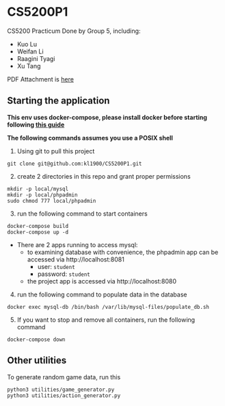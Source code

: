 # CS5200P1

CS5200 Practicum Done by Group 5, including:
  - Kuo Lu
  - Weifan Li
  - Raagini Tyagi
  - Xu Tang

PDF Attachment is [here](./Analytical%20queries%20and%20explainations.pdf)

## Starting the application

**This env uses docker-compose, please install docker before starting following [this guide](https://www.docker.com/get-started/)**


**The following commands assumes you use a POSIX shell**

1. Using git to pull this project
```
git clone git@github.com:kl1900/CS5200P1.git
```
2. create 2 directories in this repo and grant proper permissions

```
mkdir -p local/mysql
mkdir -p local/phpadmin
sudo chmod 777 local/phpadmin
```
3. run the following command to start containers

```
docker-compose build
docker-compose up -d
```

  - There are 2 apps running to access mysql:
    - to examining database with convenience, the phpadmin app can be accessed via http://localhost:8081
      - user: `student`
      - password: `student`
    - the project app is accessed via http://localhost:8080

4. run the following command to populate data in the database

```
docker exec mysql-db /bin/bash /var/lib/mysql-files/populate_db.sh
```

5. If you want to stop and remove all containers, run the following command

```
docker-compose down
```

## Other utilities
To generate random game data, run this
```
python3 utilities/game_generator.py
python3 utilities/action_generator.py
```